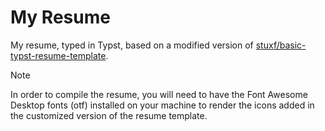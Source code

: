 # My Resume

My resume, typed in Typst, based on a modified version of [stuxf/basic-typst-resume-template](https://github.com/stuxf/basic-typst-resume-template).

> [!NOTE]
> In order to compile the resume, you will need to have the Font Awesome Desktop fonts (otf) installed on your machine to render the icons added in the customized version of the resume template.
